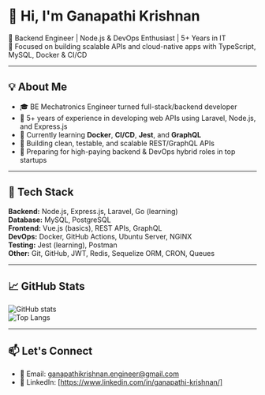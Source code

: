 # 👋 Hi, I'm Ganapathi Krishnan

🎯 Backend Engineer | Node.js & DevOps Enthusiast | 5+ Years in IT  
🚀 Focused on building scalable APIs and cloud-native apps with TypeScript, MySQL, Docker & CI/CD

---

## 💡 About Me

- 🎓 BE Mechatronics Engineer turned full-stack/backend developer  
- 💼 5+ years of experience in developing web APIs using Laravel, Node.js, and Express.js  
- 🌱 Currently learning **Docker**, **CI/CD**, **Jest**, and **GraphQL**  
- 🔭 Building clean, testable, and scalable REST/GraphQL APIs  
- 🧠 Preparing for high-paying backend & DevOps hybrid roles in top startups  

---

## 🔧 Tech Stack

**Backend:** Node.js, Express.js, Laravel, Go (learning)  
**Database:** MySQL, PostgreSQL  
**Frontend:** Vue.js (basics), REST APIs, GraphQL  
**DevOps:** Docker, GitHub Actions, Ubuntu Server, NGINX  
**Testing:** Jest (learning), Postman  
**Other:** Git, GitHub, JWT, Redis, Sequelize ORM, CRON, Queues  

---

## 📈 GitHub Stats

![GitHub stats](https://github-readme-stats.vercel.app/api?username=your-github-username&show_icons=true&theme=radical)  
![Top Langs](https://github-readme-stats.vercel.app/api/top-langs/?username=your-github-username&layout=compact&theme=radical)

---

## 📫 Let's Connect

- 📧 Email: ganapathikrishnan.engineer@gmail.com  
- 💼 LinkedIn: [https://www.linkedin.com/in/ganapathi-krishnan/]
